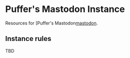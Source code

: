 Puffer's Mastodon Instance
==========================

Resources for [Puffer's Mastodon[mastodon].

[mastodon]: https://mastodon.puffer.fish


Instance rules
--------------

TBD
